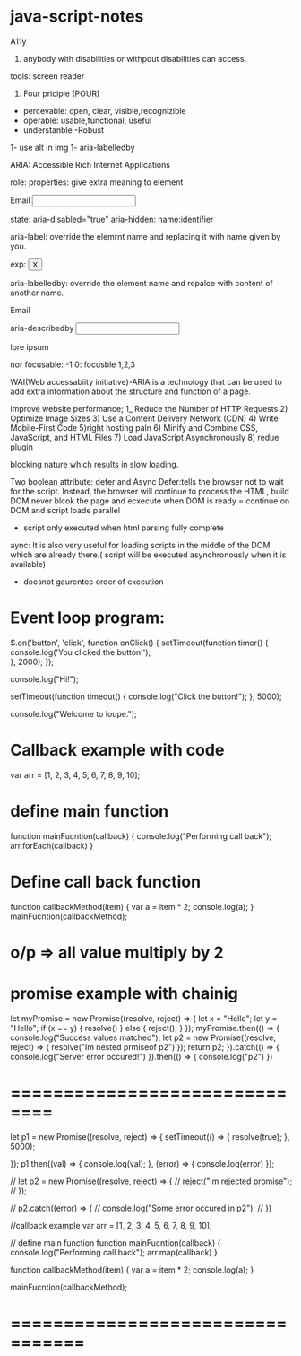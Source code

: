# java-script-notes
A11y

1) anybody with disabilities or withpout disabilities can access.


tools: screen reader


1) Four priciple (POUR)
  - percevable: open, clear, visible,recognizible
 - operable: usable,functional, useful
 - understanble
 -Robust



1- use alt in img
1- aria-labelledby


ARIA: Accessible Rich Internet Applications

role:
properties: give extra meaning to element

<label for="email">Email</label>
<input type="email" id="email" />

state: aria-disabled="true"
aria-hidden:
name:identifier

aria-label: override the elemrnt name and replacing it with name given by you.

exp: <button aria-label="close" >X</button>

aria-labelledby: override the element name and repalce with content of another name.
<div id"tblLabel">Email</div>
<div id="txtBox" aria-labelledby="tbllabel" id="email"></div>

aria-describedby
<input aria-describedby="a" />
<p id="a">
lore ipsum</p>

nor focusable: -1
0: focusble
1,2,3


WAI(Web accessabiity initiative)-ARIA is a technology that can be used to add extra information about the structure and function of a page.




improve website performance;
 1_ Reduce the Number of HTTP Requests
2) Optimize Image Sizes
3) Use a Content Delivery Network (CDN)
4)  Write Mobile-First Code
5)right hosting paln
6) Minify and Combine CSS, JavaScript, and HTML Files
7) Load JavaScript Asynchronously
8) redue plugin




blocking nature which results in slow loading.

Two boolean attribute: defer and Async
Defer:tells the browser not to wait for the script. Instead, the browser will continue to process the HTML, build DOM.never blcok the page and ecxecute when DOM is ready
 = continue on DOM and script loade parallel
 - script only executed when html parsing fully complete
 
aync:  It is also very useful for loading scripts in the middle of the DOM which are already there.( script will be executed asynchronously when it is available)

  - doesnot gaurentee order of execution


# Event loop program:
$.on('button', 'click', function onClick() {
    setTimeout(function timer() {
        console.log('You clicked the button!');    
    }, 2000);
});

console.log("Hi!");

setTimeout(function timeout() {
    console.log("Click the button!");
}, 5000);

console.log("Welcome to loupe.");

# Callback example with code
var arr = [1, 2, 3, 4, 5, 6, 7, 8, 9, 10];

# define main function
function mainFucntion(callback) {
  console.log("Performing call back");
  arr.forEach(callback)
}
# Define call back function
function callbackMethod(item) {
  var a = item * 2;
  console.log(a);
}
mainFucntion(callbackMethod);
# o/p => all value multiply by 2

# promise example with chainig
let myPromise = new Promise((resolve, reject) => {
  let x = "Hello";
  let y = "Hello";
  if (x == y) {
    resolve()
  }
  else {
    reject();
  }
});
myPromise.then(() => {
  console.log("Success values matched");
  let p2 = new Promise((resolve, reject) => {
    resolve("Im nested prmiseof p2")
  });
  return p2;
}).catch(() => {
  console.log("Server error occured!")
}).then(() => {
  console.log("p2")
})

# ==============================
let p1 = new Promise((resolve, reject) => {
  setTimeout(() => {
    resolve(true);
  }, 5000);

});
p1.then((val) => {
  console.log(val);
}, (error) => {
  console.log(error)
});

// let p2 = new Promise((resolve, reject) => {
//   reject("Im rejected promise");
// });

// p2.catch((error) => {
//   console.log("Some error occured in p2");
// })

//callback example
var arr = [1, 2, 3, 4, 5, 6, 7, 8, 9, 10];

// define main function
function mainFucntion(callback) {
  console.log("Performing call back");
  arr.map(callback)
}

function callbackMethod(item) {
  var a = item * 2;
  console.log(a);
}

mainFucntion(callbackMethod);

# =================================


